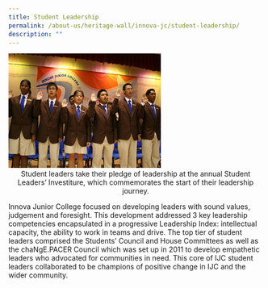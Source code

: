```yaml
---
title: Student Leadership
permalink: /about-us/heritage-wall/innova-jc/student-leadership/
description: ""
---
```

<img src="/images/innovajc4.jpg" style="width:60%">

<center>Student leaders take their pledge of leadership at the annual Student Leaders’ Investiture, which commemorates the start of their leadership journey.</center>

Innova Junior College focused on developing leaders with sound values, judgement and foresight. This development addressed 3 key leadership competencies encapsulated in a progressive Leadership Index: intellectual capacity, the ability to work in teams and drive. The top tier of student leaders comprised the Students’ Council and House Committees as well as the chaNgE.PACER Council which was set up in 2011 to develop empathetic leaders who advocated for communities in need. This core of IJC student leaders collaborated to be champions of positive change in IJC and the wider community.